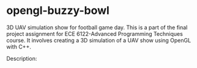 # opengl-buzzy-bowl
3D UAV simulation show for football game day.
This is a part of the final project assignment for ECE 6122-Advanced Programming Techniques course.
It involves creating a 3D simulation of a UAV show using OpenGL with C++.

Description:
